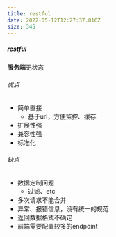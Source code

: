 ```yaml
---
title: restful
date: 2022-05-12T12:27:37.816Z
size: 345
---
```

##### restful

**服务端**无状态

###### 优点

- 简单直接
  - 基于url，方便监控、缓存
- 扩展性强
- 兼容性强
- 标准化

###### 缺点

- 数据定制问题
  - 过滤、etc
- 多次请求不能合并
- 异常、报错信息，没有统一的规范
- 返回数据格式不确定
- 前端需要配置较多的endpoint
